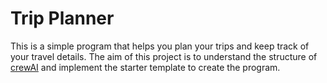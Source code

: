 # Trip Planner
This is a simple program that helps you plan your trips and keep track of your travel details.
The aim of this project is to understand the structure of [crewAI](https://github.com/joaomdmoura/crewAI) and implement the starter template to create the program.


